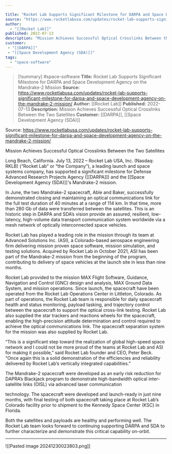 ```yaml
---

title: "Rocket Lab Supports Significant Milestone for DARPA and Space Development Agency on the Mandrake-2 Mission "
source: "https://www.rocketlabusa.com/updates/rocket-lab-supports-significant-milestone-for-darpa-and-space-development-agency-on-the-mandrake-2-mission/"
author:
  - "[[Rocket Lab]]"
published: 2022-07-13
description: "Mission Achieves Successful Optical Crosslinks Between the Two Satellites"
customer:
 - "[[DARPA]]"
 - "[[Space Development Agency (SDA)]]"
tags:
  - "space-software"
---
```

>[!summary]
#space-software
**Title:** Rocket Lab Supports Significant Milestone for DARPA and Space Development Agency on the Mandrake-2 Mission 
**Source:** https://www.rocketlabusa.com/updates/rocket-lab-supports-significant-milestone-for-darpa-and-space-development-agency-on-the-mandrake-2-mission/
**Author:** [[Rocket Lab]]
**Published:** 2022-07-13
**Description:** Mission Achieves Successful Optical Crosslinks Between the Two Satellites
**Customer:** [[DARPA]], [[Space Development Agency (SDA)]]

Source: https://www.rocketlabusa.com/updates/rocket-lab-supports-significant-milestone-for-darpa-and-space-development-agency-on-the-mandrake-2-mission/

Mission Achieves Successful Optical Crosslinks Between the Two Satellites

Long Beach, California. July 13, 2022 – Rocket Lab USA, Inc. (Nasdaq: RKLB) (“Rocket Lab” or “the Company”), a leading launch and space systems company, has supported a significant milestone for Defense Advanced Research Projects Agency ([[DARPA]]) and the [[Space Development Agency (SDA)]]'s Mandrake-2 mission.

In June, the two Mandrake-2 spacecraft, Able and Baker, successfully demonstrated closing and maintaining an optical communications link for the full test duration of 40 minutes at a range of 114 km. In that time, more than 280 Gb of data were transferred between the satellites. This is an historic step in DARPA and SDA’s vision provide an assured, resilient, low-latency, high-volume data transport communication system worldwide via a mesh network of optically interconnected space vehicles. 

Rocket Lab has played a leading role in the mission through its team at Advanced Solutions Inc. (ASI), a Colorado-based aerospace engineering firm delivering mission proven space software, mission simulation, and testing solutions. Acquired by Rocket Lab in October 2021, ASI has been part of the Mandrake-2 mission from the beginning of the program, contributing to delivery of space vehicles at the launch site in less than nine months.

Rocket Lab provided to the mission MAX Flight Software, Guidance, Navigation and Control (GNC) design and analysis, MAX Ground Data System, and mission operations. Since launch, the spacecraft have been operated from the Rocket Lab Operations Center in Littleton, Colorado. As part of operations, the Rocket Lab team is responsible for daily spacecraft health and status monitoring, payload tasking, and trajectory control between the spacecraft to support the optical cross-link testing. Rocket Lab also supplied the star trackers and reactions wheels for the spacecraft, enabling the high-precision attitude determination and control required to achieve the optical communications link. The spacecraft separation system for the mission was also supplied by Rocket Lab.

“This is a significant step toward the realization of global high-speed space network and I could not be more proud of the teams at Rocket Lab and ASI for making it possible,” said Rocket Lab founder and CEO, Peter Beck. “Once again this is a solid demonstration of the efficiencies and reliability delivered by Rocket Lab’s vertically integrated capabilities.”

The Mandrake-2 spacecraft were developed as an early risk reduction for DAPRA’s Blackjack program to demonstrate high-bandwidth optical inter-satellite links (OISL) via advanced laser communication

technology. The spacecraft were developed and launch-ready in just nine months, with final testing of both spacecraft taking place at Rocket Lab’s Colorado facility prior to shipment to the Kennedy Space Center (KSC) in Florida.

Both the satellites and payloads are healthy and performing well. The Rocket Lab team looks forward to continuing supporting DARPA and SDA to further characterize and demonstrate this critical capability on-orbit.

---

![[Pasted image 20241230023803.png]]